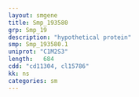 ```yaml
---
layout: smgene
title: Smp_193580
grp: Smp_19
description: "hypothetical protein"
smp: Smp_193580.1
uniprot: "C1M2S3"
length:   684
cdd: "cd11304, cl15786"
kk: ns
categories: sm
---
```

